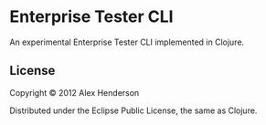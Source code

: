 # Enterprise Tester CLI

An experimental Enterprise Tester CLI implemented in Clojure.

## License

Copyright © 2012 Alex Henderson

Distributed under the Eclipse Public License, the same as Clojure.
